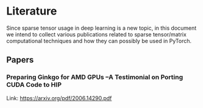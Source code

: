 <!--watch-latex-md

This document is processed by watch_latex_md.py program, see

  https://github.com/Quansight/pearu-sandbox/latex_in_markdown/

You can edit this document as you wish. You can also edit the LaTeX
data in img elements, but only the content of `latex-data`:

  1. To automatically update the LaTeX rendering in img element, edit
     the file while watch_latex_md.py is running.

  2. Never change the beginning (`<img latex-data="...`) and the end
     (`...alt="latex">`) parts of the LaTeX img elements as these are
     used by the watch_latex_md.py script.

  3. Changes to other parts of the LaTeX img elements will be
     overwritten.

Enjoy LaTeXing!

watch-latex-md:no-force-rerender
-->

# Literature

Since sparse tensor usage in deep learning is a new topic, in this document
we intend to collect various publications related to sparse tensor/matrix
computational techniques and how they can possibly be used in PyTorch.


## Papers

### Preparing Ginkgo for AMD GPUs –A Testimonial on Porting CUDA Code to HIP

Link: https://arxiv.org/pdf/2006.14290.pdf

<!--EOF-->